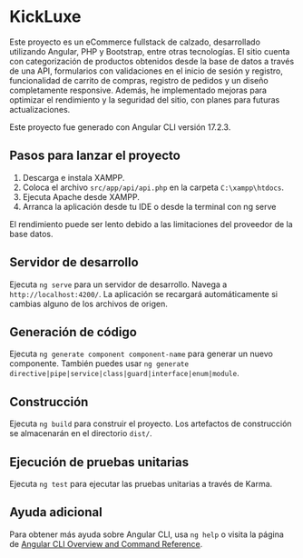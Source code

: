 # KickLuxe

Este proyecto es un eCommerce fullstack de calzado, desarrollado utilizando Angular, PHP y Bootstrap, entre otras tecnologías. El sitio cuenta con categorización de productos obtenidos desde la base de datos a través de una API, formularios con validaciones en el inicio de sesión y registro, funcionalidad de carrito de compras, registro de pedidos y un diseño completamente responsive. Además, he implementado mejoras para optimizar el rendimiento y la seguridad del sitio, con planes para futuras actualizaciones.

Este proyecto fue generado con Angular CLI versión 17.2.3.

## Pasos para lanzar el proyecto

1. Descarga e instala XAMPP.
2. Coloca el archivo `src/app/api/api.php` en la carpeta `C:\xampp\htdocs`.
3. Ejecuta Apache desde XAMPP.
4. Arranca la aplicación desde tu IDE o desde la terminal con ng serve

El rendimiento puede ser lento debido a las limitaciones del proveedor de la base datos.

## Servidor de desarrollo

Ejecuta `ng serve` para un servidor de desarrollo. Navega a `http://localhost:4200/`. La aplicación se recargará automáticamente si cambias alguno de los archivos de origen.

## Generación de código

Ejecuta `ng generate component component-name` para generar un nuevo componente. También puedes usar `ng generate directive|pipe|service|class|guard|interface|enum|module`.

## Construcción

Ejecuta `ng build` para construir el proyecto. Los artefactos de construcción se almacenarán en el directorio `dist/`.

## Ejecución de pruebas unitarias

Ejecuta `ng test` para ejecutar las pruebas unitarias a través de Karma.

## Ayuda adicional

Para obtener más ayuda sobre Angular CLI, usa `ng help` o visita la página de [Angular CLI Overview and Command Reference](https://angular.io/cli).
